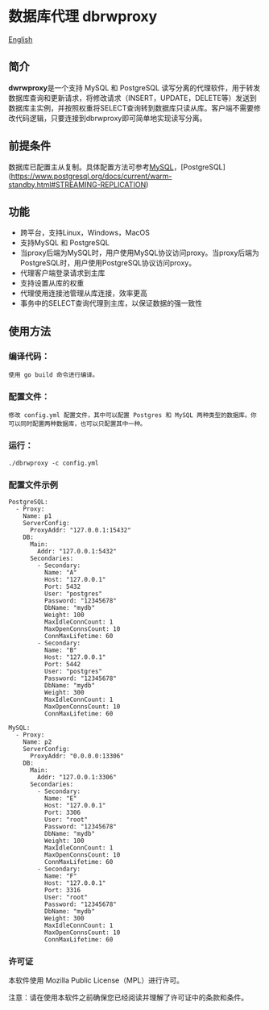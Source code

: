 # 数据库代理 dbrwproxy
[English](README_cn.md)
## 简介

**dwrwproxy**是一个支持 MySQL 和 PostgreSQL 读写分离的代理软件，用于转发数据库查询和更新请求，将修改请求（INSERT，UPDATE，DELETE等）发送到数据库主实例，并按照权重将SELECT查询转到数据库只读从库。客户端不需要修改代码逻辑，只要连接到dbrwproxy即可简单地实现读写分离。

## 前提条件
数据库已配置主从复制。具体配置方法可参考[MySQL](https://www.postgresql.org/docs/current/warm-standby.html#STREAMING-REPLICATION)，[PostgreSQL] (https://www.postgresql.org/docs/current/warm-standby.html#STREAMING-REPLICATION)

## 功能
* 跨平台，支持Linux，Windows，MacOS
* 支持MySQL 和 PostgreSQL
* 当proxy后端为MySQL时，用户使用MySQL协议访问proxy。当proxy后端为PostgreSQL时，用户使用PostgreSQL协议访问proxy。
* 代理客户端登录请求到主库
* 支持设置从库的权重
* 代理使用连接池管理从库连接，效率更高
* 事务中的SELECT查询代理到主库，以保证数据的强一致性

## 使用方法

### 编译代码：
    使用 go build 命令进行编译。

### 配置文件：
    修改 config.yml 配置文件，其中可以配置 Postgres 和 MySQL 两种类型的数据库。你可以同时配置两种数据库，也可以只配置其中一种。

### 运行：
    ./dbrwproxy -c config.yml

### 配置文件示例

```
PostgreSQL:
  - Proxy:
    Name: p1
    ServerConfig:
      ProxyAddr: "127.0.0.1:15432"
    DB:
      Main:
        Addr: "127.0.0.1:5432"
      Secondaries:
        - Secondary:
          Name: "A"
          Host: "127.0.0.1"
          Port: 5432
          User: "postgres"
          Password: "12345678"
          DbName: "mydb"
          Weight: 100
          MaxIdleConnCount: 1
          MaxOpenConnsCount: 10
          ConnMaxLifetime: 60
        - Secondary:
          Name: "B"
          Host: "127.0.0.1"
          Port: 5442
          User: "postgres"
          Password: "12345678"
          DbName: "mydb"
          Weight: 300
          MaxIdleConnCount: 1
          MaxOpenConnsCount: 10
          ConnMaxLifetime: 60

MySQL:
  - Proxy:
    Name: p2
    ServerConfig:
      ProxyAddr: "0.0.0.0:13306"
    DB:
      Main:
        Addr: "127.0.0.1:3306"
      Secondaries:
        - Secondary:
          Name: "E"
          Host: "127.0.0.1"
          Port: 3306
          User: "root"
          Password: "12345678"
          DbName: "mydb"
          Weight: 100
          MaxIdleConnCount: 1
          MaxOpenConnsCount: 10
          ConnMaxLifetime: 60
        - Secondary:
          Name: "F"
          Host: "127.0.0.1"
          Port: 3316
          User: "root"
          Password: "12345678"
          DbName: "mydb"
          Weight: 300
          MaxIdleConnCount: 1
          MaxOpenConnsCount: 10
          ConnMaxLifetime: 60
```

### 许可证

本软件使用 Mozilla Public License（MPL）进行许可。

注意：请在使用本软件之前确保您已经阅读并理解了许可证中的条款和条件。
